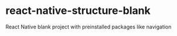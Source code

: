 # react-native-structure-blank
React Native blank project with preinstalled packages like navigation
